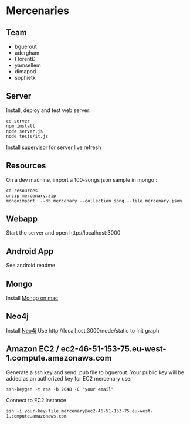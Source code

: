 Mercenaries
===========

Team
----

- bguerout
- adergham
- FlorentD
- yamsellem
- dimapod
- sophietk

Server
------

Install, deploy and test web server:

```
cd server
npm install
node server.js
node tests/it.js
```

Install [supervisor](https://github.com/isaacs/node-supervisor) for server live refresh

Resources
---------

On a dev machine, import a 100-songs json sample in mongo :

```
cd resources
unzip mercenary.zip
mongoimport  --db mercenary --collection song --file mercenary.json
```

Webapp
------

Start the server and open http://localhost:3000

Android App
-----------
See android readme


Mongo
-----

Install [Mongo on mac](http://shiftcommathree.com/articles/how-to-install-mongodb-on-os-x)


Neo4j
-----

Install [Neo4j](http://www.neo4j.org/install)
Use http://localhost:3000/node/static to init graph

Amazon EC2 / ec2-46-51-153-75.eu-west-1.compute.amazonaws.com
---------
Generate a ssh key and send .pub file to bguerout. 
Your public key will be added as an authorized key for EC2 mercenary user
```
ssh-keygen -t rsa -b 2048 -C "your email"
```
Connect to EC2 instance 
```
ssh -i your-key-file mercenary@ec2-46-51-153-75.eu-west-1.compute.amazonaws.com
```


